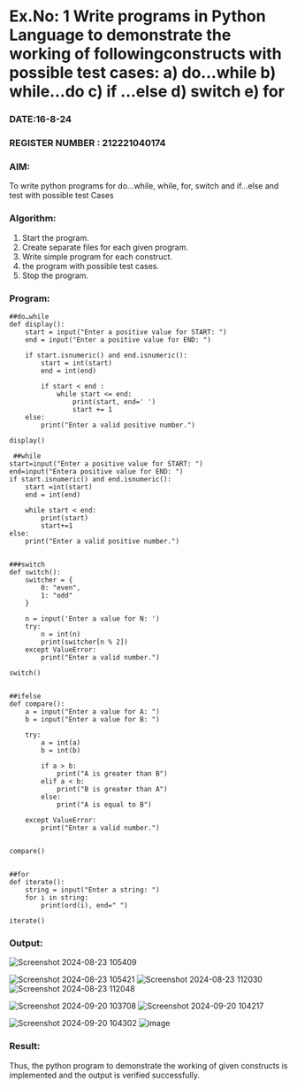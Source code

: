 # Ex.No: 1 Write programs in Python Language to demonstrate the working of followingconstructs with possible test cases: a) do…while b) while…do c) if …else d) switch e) for 

### DATE:16-8-24                                                                     
### REGISTER NUMBER : 212221040174

### AIM:  
To write python programs for do…while, while, for, switch and if…else and test with possible test 
Cases 

### Algorithm:
1. Start the program.
2. Create separate files for each given program.
3. Write simple program for each construct.
4.  the program with possible test cases.
5. Stop the program.
### Program:

```
##do…while
def display():
    start = input("Enter a positive value for START: ")
    end = input("Enter a positive value for END: ")
    
    if start.isnumeric() and end.isnumeric():
        start = int(start)
        end = int(end)
        
        if start < end :  
            while start <= end:    
                print(start, end=' ')
                start += 1
    else:
        print("Enter a valid positive number.")

display()
```
```
 ##while
start=input("Enter a positive value for START: ")
end=input("Entera positive value for END: ")
if start.isnumeric() and end.isnumeric():
    start =int(start)
    end = int(end)
    
    while start < end:
        print(start)
        start+=1
else:
    print("Enter a valid positive number.")
```
```

###switch
def switch():
    switcher = {
        0: "even",
        1: "odd"
    }

    n = input('Enter a value for N: ')
    try:
        n = int(n)
        print(switcher[n % 2])
    except ValueError:
        print("Enter a valid number.")

switch()
```
```

##ifelse
def compare():
    a = input("Enter a value for A: ")
    b = input("Enter a value for B: ")
    
    try:
        a = int(a)
        b = int(b)
        
        if a > b:
            print("A is greater than B")
        elif a < b:
            print("B is greater than A")
        else:
            print("A is equal to B")
    
    except ValueError:
        print("Enter a valid number.")


compare()
```
```

##for
def iterate():
    string = input("Enter a string: ")
    for i in string:
        print(ord(i), end=" ")

iterate()
```















### Output:

![Screenshot 2024-08-23 105409](https://github.com/user-attachments/assets/62b431f6-331b-40fe-b380-a35d262d1f70)

![Screenshot 2024-08-23 105421](https://github.com/user-attachments/assets/ded320c9-830f-46fd-a8a1-20735f971320)
![Screenshot 2024-08-23 112030](https://github.com/user-attachments/assets/b4a23cd6-d69a-4858-b3e2-c30a5a6d5555)
![Screenshot 2024-08-23 112048](https://github.com/user-attachments/assets/1901e89b-5ef2-439f-92e1-2de79ea90e5e)


![Screenshot 2024-09-20 103708](https://github.com/user-attachments/assets/5b48bb1b-2fa8-46e7-8618-b7cd43890c56)
![Screenshot 2024-09-20 104217](https://github.com/user-attachments/assets/cc1a8e4f-2311-41db-b947-74cd3fed5a00)

![Screenshot 2024-09-20 104302](https://github.com/user-attachments/assets/84916d83-b4e6-4e32-8f35-fbfa01417880)
![image](https://github.com/user-attachments/assets/76d4f007-2482-405d-81fb-6f651e9afab0)




### Result:
Thus, the python program to demonstrate the working of given constructs is implemented and the output is verified successfully.


